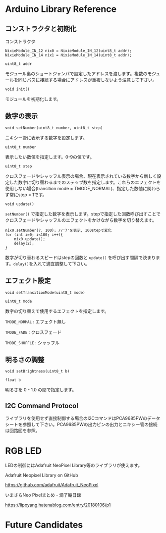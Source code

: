 # Arduino Library Reference

## コンストラクタと初期化

コンストラクタ
```
NixieModule_IN_12 nix0 = NixieModule_IN_12(uint8_t addr);
NixieModule_IN_14 nix1 = NixieModule_IN_14(uint8_t addr);
```
`uint8_t addr`

モジュール裏のショートジャンパで設定したアドレスを渡します。複数のモジュールを同じバスに接続する場合にアドレスが重複しないよう注意して下さい。


```
void init()
```
モジュールを初期化します。


## 数字の表示
```
void setNumber(uint8_t number, uint8_t step)
```

ニキシー管に表示する数字を設定します。

`uint8_t number`

表示したい数値を指定します。0-9の値です。

`uint8_t step`

クロスフェードやシャッフル表示の場合、現在表示されている数字から新しく設定した数字に切り替わるまでのステップ数を指定します。これらのエフェクトを使用しない場合(transition mode = TMODE_NORMAL)、指定した数値に関わらず常にstep = 1です。

```
void update()
```
`setNumber()` で指定した数字を表示します。stepで指定した回数呼び出すことでクロスフェードやシャッフルのエフェクトをかけながら数字を切り替えます。

```
nix0.setNumber(7, 100); //'7'を表示, 100stepで変化
for (int i=0; i<100; i++){
    nix0.update();
    delay(2);
}
```
数字が切り替わるスピードはstepの回数と `update()` を呼び出す間隔で決まります。`delay()`を入れて適宜調整して下さい。

## エフェクト設定
```
void setTransitionMode(uint8_t mode)
```
`uint8_t mode`

数字の切り替えで使用するエフェクトを指定します。

`TMODE_NORMAL` : エフェクト無し

`TMODE_FADE` : クロスフェード

`TMODE_SHUFFLE` : シャッフル

## 明るさの調整
```
void setBrightness(uint8_t b)
```

`float b`

明るさを 0 - 1.0 の間で指定します。


## I2C Command Protocol
ライブラリを使用せず直接制御する場合のI2CコマンドはPCA9685PWのデータシートを参照して下さい。PCA9685PWの出力ピンの出力とニキシー管の接続は回路図を参照。

# RGB LED
LEDの制御にはAdafruit NeoPixel Library等のライブラリが使えます。

Adafruit Neopixel Library on GitHub

https://github.com/adafruit/Adafruit_NeoPixel

いまさらNeo Pixelまとめ - 滴了庵日録

https://lipoyang.hatenablog.com/entry/20180106/p1

# Future Candidates

